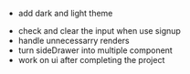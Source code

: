 + add dark and light theme
<!-- + make auth form fields required -->
<!-- + handle if the user is already register -->
+ check and clear the input when use signup
+ handle unnecessarry renders
+ turn sideDrawer into multiple component
+ work on ui after completing the project